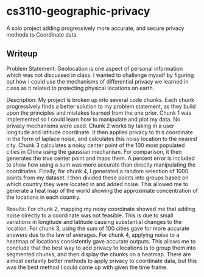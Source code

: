 # cs3110-geographic-privacy
A solo project adding progressively more accurate, and secure privacy methods to Coordinate data. 

## Writeup

Problem Statement:  Geolocation is one aspect of personal information which was not discussed in class.  I wanted to challenge myself by figuring out how I could use the mechanisms of differential privacy we learned in class as it related to protecting physical locations on earth.

Description:  My project is broken up into several code chunks. Each chunk progressively finds a better solution to my problem statement, as they build upon the principles and mistakes learned from the one prior.  Chunk 1 was implemented so I could learn how to manipulate and plot my data. No privacy mechanisms were used.  Chunk 2 works by taking in a user longitude and latitude coordinate.  It then applies privacy to this coordinate in the form of laplace noise, and calculates this noisy location to the nearest city.  Chunk 3 calculates a noisy center point of the 100 most populated cities in China using the gaussian mechanism.  For comparison, it then generates the true center point and maps them.  A percent error is included to show how using a sum was more accurate than directly manipulating the coordinates.  Finally, for chunk 4, I generated a random selection of 1000 points from my dataset.  I then divided these points into groups based on which country they were located in and added noise.  This allowed me to generate a heat map of the world showing the approximate concentration of the locations in each country.

Results: For chunk 2, mapping my noisy coordinate showed me that adding noise directly to a coordinate was not feasible. This is due to small variations in longitude and latitude causing substantial changes to the location.  For chunk 3, using the sum of 100 cities gave for more accurate answers due to the law of averages.  For chunk 4, applying noise to a heatmap of locations consistently gave accurate outputs.  This allows me to conclude that the best way to add privacy to locations is to group them into segmented chunks, and then display the chunks on a heatmap.  There are almost certainly better methods to apply privacy to coordinate data, but this was the best method I could come up with given the time frame.
